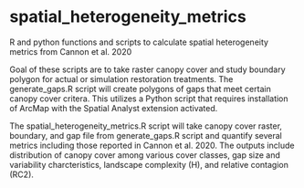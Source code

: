 # spatial_heterogeneity_metrics
 R and python functions and scripts to calculate spatial heterogeneity metrics from Cannon et al. 2020
 
 Goal of these scripts are to take raster canopy cover and study boundary polygon for actual or simulation restoration treatments. The generate_gaps.R script will create polygons of gaps that meet certain canopy cover critera. This utilizes a Python script that requires installation of ArcMap with the Spatial Analyst extension activated.
 
 The spatial_heterogeneity_metrics.R script will take canopy cover raster, boundary, and gap file from generate_gaps.R script and quantify several metrics including those reported in Cannon et al. 2020. The outputs include distribution of canopy cover among various cover classes, gap size and variability charcteristics, landscape complexity (H), and relative contagion (RC2).
